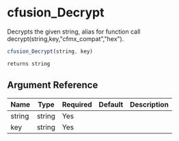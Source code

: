 # cfusion_Decrypt

Decrypts the given string, alias for function call decrypt(string,key,"cfmx_compat","hex").

```javascript
cfusion_Decrypt(string, key)
```

```javascript
returns string
```

## Argument Reference

| Name | Type | Required | Default | Description |
| --- | --- | --- | --- | --- |
| string | string | Yes |  |  |
| key | string | Yes |  |  |
